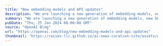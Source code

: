 ```yaml
---
title: "New embedding models and API updates"
description: "We are launching a new generation of embedding models, new GPT-4 Turbo and moderation models, new API usage management tools, and soon, lower pricing on GPT-3.5 Turbo."
summary: "We are launching a new generation of embedding models, new GPT-4 Turbo and moderation models, new API usage management tools, and soon, lower pricing on GPT-3.5 Turbo."
pubDate: "Thu, 25 Jan 2024 08:00:00 GMT"
source: "OpenAI Blog"
url: "https://openai.com/blog/new-embedding-models-and-api-updates"
thumbnail: "https://raisex-llc.github.io/ai-news-curation-site/assets/openai_logo.png"
---
```


